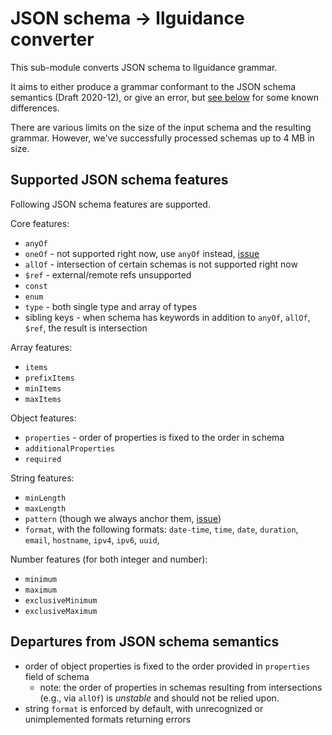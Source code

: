 # JSON schema -> llguidance converter

This sub-module converts JSON schema to llguidance grammar.

It aims to either produce a grammar conformant to the JSON schema semantics (Draft 2020-12), or give an error,
but [see below](#departures-from-json-schema-semantics) for some known differences.

There are various limits on the size of the input schema and the resulting grammar.
However, we've successfully processed schemas up to 4 MB in size.

## Supported JSON schema features

Following JSON schema features are supported.

Core features:

- `anyOf`
- `oneOf` - not supported right now, use `anyOf` instead, [issue](https://github.com/microsoft/llguidance/issues/77)
- `allOf` - intersection of certain schemas is not supported right now
- `$ref` - external/remote refs unsupported
- `const`
- `enum`
- `type` - both single type and array of types
- sibling keys - when schema has keywords in addition to `anyOf`, `allOf`, `$ref`, the result is intersection

Array features:

- `items`
- `prefixItems`
- `minItems`
- `maxItems`

Object features:

- `properties` - order of properties is fixed to the order in schema
- `additionalProperties`
- `required`

String features:

- `minLength`
- `maxLength`
- `pattern` (though we always anchor them, [issue](https://github.com/microsoft/llguidance/issues/66))
- `format`, with the following formats: `date-time`, `time`, `date`, `duration`, `email`, `hostname`, `ipv4`, `ipv6`, `uuid`,

Number features (for both integer and number):

- `minimum`
- `maximum`
- `exclusiveMinimum`
- `exclusiveMaximum`

## Departures from JSON schema semantics

- order of object properties is fixed to the order provided in `properties` field of schema
  - note: the order of properties in schemas resulting from intersections (e.g., via `allOf`) is *unstable* and should not be relied upon.
- string `format` is enforced by default, with unrecognized or unimplemented formats returning errors
